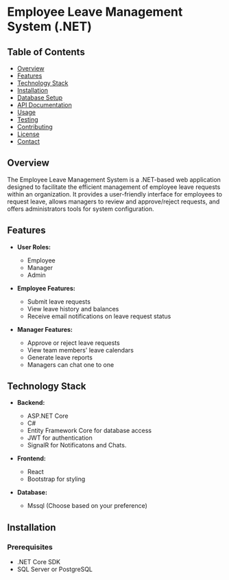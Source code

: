 # Employee Leave Management System (.NET)

## Table of Contents

- [Overview](#overview)
- [Features](#features)
- [Technology Stack](#technology-stack)
- [Installation](#installation)
- [Database Setup](#database-setup)
- [API Documentation](#api-documentation)
- [Usage](#usage)
- [Testing](#testing)
- [Contributing](#contributing)
- [License](#license)
- [Contact](#contact)

## Overview

The Employee Leave Management System is a .NET-based web application designed to facilitate the efficient management of employee 
leave requests within an organization. It provides a user-friendly interface for employees to request leave, allows managers to review and approve/reject requests,
and offers administrators tools for system configuration.

## Features

- **User Roles:**
  - Employee
  - Manager
  - Admin

- **Employee Features:**
  - Submit leave requests
  - View leave history and balances
  - Receive email notifications on leave request status

- **Manager Features:**
  - Approve or reject leave requests
  - View team members' leave calendars
  - Generate leave reports
  -  Managers can chat one to one

## Technology Stack

- **Backend:**
  - ASP.NET Core
  - C#
  - Entity Framework Core for database access
  - JWT for authentication
  - SignalR for Notificatons and Chats.
    
  
- **Frontend:**
  - React
  - Bootstrap for styling

- **Database:**
  - Mssql (Choose based on your preference)



## Installation

### Prerequisites

- .NET Core SDK
- SQL Server or PostgreSQL


